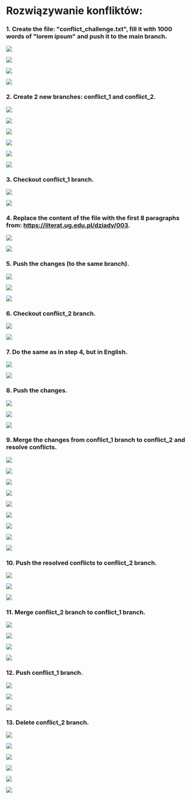 # Rozwiązywanie konfliktów:

### 1. Create the file: "conflict_challenge.txt", fill it with 1000 words of "lorem ipsum" and push it to the main branch.


![](Images/1a.JPG)

![](Images/1b.jpg)

![](Images/1c.jpg)

![](Images/1d.JPG)

### 2. Create 2 new branches: conflict_1 and conflict_2.

![](Images/2a.jpg)

![](Images/2b.jpg)

![](Images/2c.JPG)

![](Images/2ca.jpg)

![](Images/2d.JPG)

![](Images/2e.JPG)

### 3. Checkout conflict_1 branch.

![](Images/3a.jpg)

![](Images/3b.JPG)

### 4. Replace the content of the file with the first 8 paragraphs from: https://literat.ug.edu.pl/dziady/003.

![](Images/4a.JPG)

![](Images/4b.JPG)

### 5. Push the changes (to the same branch).

![](Images/5a.jpg)

![](Images/5b.jpg)

![](Images/5c.JPG)

### 6. Checkout conflict_2 branch.

![](Images/6a.jpg)

![](Images/6b.JPG)

### 7. Do the same as in step 4, but in English.

![](Images/7a.JPG)

![](Images/7b.JPG)

### 8. Push the changes.

![](Images/8a.jpg)

![](Images/8b.jpg)

![](Images/8c.JPG)

### 9. Merge the changes from conflict_1 branch to conflict_2 and resolve conflicts.

![](Images/9a.jpg)

![](Images/9b.jpg)

![](Images/9c.jpg)

![](Images/9d.JPG)

![](Images/9e.jpg)

![](Images/9f.jpg)

![](Images/9g.jpg)

![](Images/9h.jpg)

![](Images/9i.JPG)

### 10. Push the resolved conflicts to conflict_2 branch.

![](Images/10a.jpg)

![](Images/10b.jpg)

![](Images/10c.JPG)

### 11. Merge conflict_2 branch to conflict_1 branch.

![](Images/11a.jpg)

![](Images/11b.jpg)

![](Images/11c.jpg)

![](Images/11d.jpg)

### 12. Push conflict_1 branch.

![](Images/12a.jpg)

![](Images/12b.jpg)

![](Images/12c.JPG)

### 13. Delete conflict_2 branch.

![](Images/13a.jpg)

![](Images/13b.jpg)

![](Images/13c.jpg)

![](Images/13d.jpg)

![](Images/13e.jpg)

![](Images/13f.jpg)
